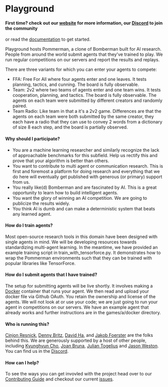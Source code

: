 # Playground

#### First time? check out our [website](https://www.pommerman.com) for more information, our [Discord](https://discordapp.com/invite/wjVJEDc) to join the community
or read the [documentation](./docs) to get started.

Playground hosts Pommerman, a clone of Bomberman built for AI research. People from around the world submit agents that they've trained to play. We run regular competitions on our servers and report the results and replays.

There are three variants for which you can enter your agents to compete:

* FFA: Free For All where four agents enter and one leaves. It tests planning, tactics, and cunning. The board is fully observable.
* Team: 2v2 where two teams of agents enter and one team wins. It tests cooperation, planning, and tactics. The board is fully observable. The agents on each team were submitted by different creators and randomly paired.
* Team Radio: Like team in that a it's a 2v2 game. Differences are that the agents on each team were both submitted by the same creator, they each have a radio that they can use to convey 2 words from a dictionary of size 8 each step, and the board is partially observed.

#### Why should I participate?

* You are a machine learning researcher and similarly recognize the lack of approachable benchmarks for this subfield. Help us rectify this and prove that your algorithm is better than others.
* You want to contribute to multi agent or communication research. This is first and foremost a platform for doing research and everything that we do here will eventually get published with generous (or primary) support from us.
* You really like(d) Bomberman and are fascinated by AI. This is a great opportunity to learn how to build intelligent agents.
* You want the glory of winning an AI competition. We are going to publicize the results widely.
* You think AI is dumb and can make a deterministic system that beats any learned agent.

#### How do I train agents?

Most open-source research tools in this domain have been designed with single agents in mind. We will be developing resources towards standardizing multi-agent learning. In the meantime, we have provided an example training script in train_with_tensorforce.py. It demonstrates how to wrap the Pommerman environments such that they can be trained with popular libraries like TensorForce.

#### How do I submit agents that I have trained?

The setup for submitting agents will be live shortly. It involves making a [Docker](https://docs.docker.com/get-started/) container that runs your agent. We then read and upload your docker file via Github OAuth. You retain the ownership and license of the agents. We will not look at or use your code; we are just going to run your agent in competitions on our servers. We have an example agent that already works and further instructions are in the games/a/docker directory.

#### Who is running this?

[Cinjon Resnick](http://twitter.com/cinjoncin), [Denny Britz](https://twitter.com/dennybritz), [David Ha](https://twitter.com/hardmaru), and [Jakob Foerster](https://www.linkedin.com/in/jakobfoerster/) are the folks behind this. We are generously supported by a host of other people, including [Kyunghyun Cho](https://twitter.com/kchonyc), [Joan Bruna](https://twitter.com/joanbruna), [Julian Togelius](http://julian.togelius.com/) and [Jason Weston](https://research.fb.com/people/weston-jason/). You can find us in the [Discord](https://discordapp.com/invite/wjVJEDc).

#### How can I help?

To see the ways you can get invovled with the project head over to our [Contributing Guide](https://github.com/MultiAgentLearning/playground/blob/master/CONTRIBUTING.md) and checkout our current [issues](https://github.com/MultiAgentLearning/playground/issues).
